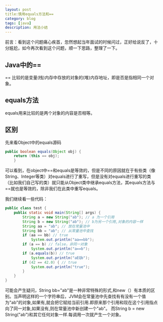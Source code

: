 ```yaml
---
layout: post
title:慎用equals方法和==
category: blog
tags: [java]
description: 用法小结
---
```


前言：看到这个问题痛心疾首，忽然想起当年面试的时候问过，正好给说反了，十分尴尬，如今再次看到这个问题，顺一下思路，整理了一下。

## Java中的==  

== 比较的是变量(栈)内存中存放的对象的(堆)内存地址，即是否是指相同一个对象。

## equals方法

equals用来比较的是两个对象的内容是否相等。

## 区别

先来看Object中的equals源码
```java
public boolean equals(Object obj) {
    return (this == obj);
    }
```

可以看到，在object中==和equals是等效的，但是不同的原因就在于有些类（像String、Integer等类）对equals进行了重写，但是没有对equals进行重写的类（比如我们自己写的类）就只能从Object类中继承equals方法，其equals方法与==就也是等效的，除非我们在此类中重写equals。

我们继续看一些代码：

```java
public class test {
    public static void main(String[] args) {
        String a = new String("ab"); // a 为一个引用
        String b = new String("ab"); // b为另一个引用,对象的内容一样
        String aa = "ab"; // 放在常量池中
        String bb = "ab"; // 从常量池中查找
        if (aa == bb) // true
            System.out.println("aa==bb");
        if (a == b) // false，非同一对象
            System.out.println("a==b");
        if (a.equals(b)) // true
            System.out.println("aEQb");
        if (42 == 42.0) { // true
            System.out.println("true");
        }
    }
}
```
可能会产生疑问，String bb="ab"是一种非常特殊的形式,和new（）有本质的区别。当声明这样的一个字符串后，JVM会在常量池中先查找有有没有一个值为"ab"的对象,如果有,就会把它赋给当前引用.即原来那个引用和现在这个引用指点向了同一对象,如果没有,则在常量池中新创建一个"ab"。
而String b = new String("ab")和其它任何对象一样.每调用一次就产生一个对象。
